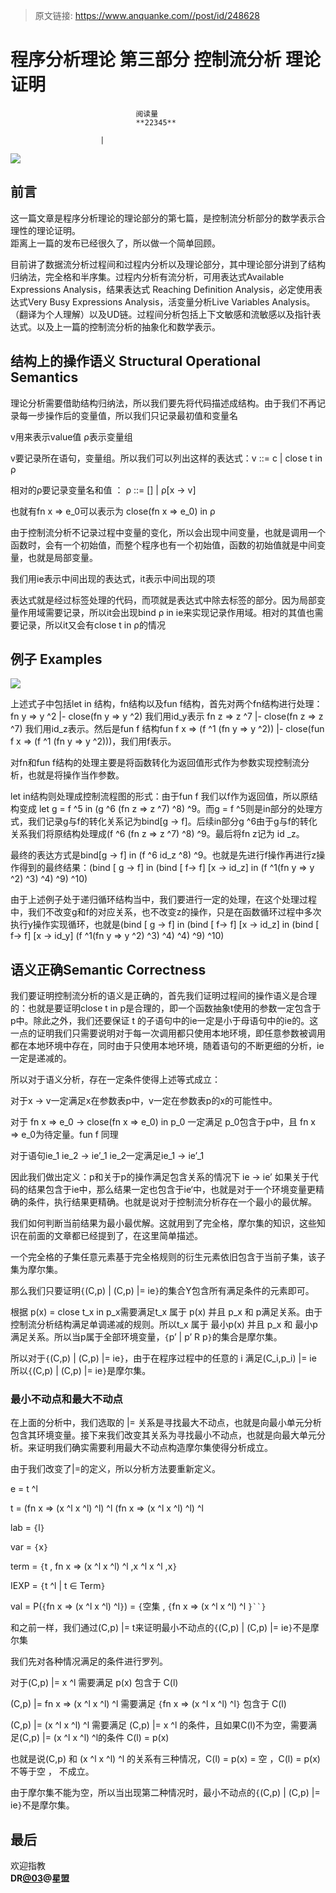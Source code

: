 > 原文链接: https://www.anquanke.com//post/id/248628 


# 程序分析理论 第三部分  控制流分析  理论证明


                                阅读量   
                                **22345**
                            
                        |
                        
                                                                                    



[![](https://p1.ssl.qhimg.com/t010954cc7a0870a944.jpg)](https://p1.ssl.qhimg.com/t010954cc7a0870a944.jpg)



## 前言

这一篇文章是程序分析理论的理论部分的第七篇，是控制流分析部分的数学表示合理性的理论证明。<br>
距离上一篇的发布已经很久了，所以做一个简单回顾。

目前讲了数据流分析过程间和过程内分析以及理论部分，其中理论部分讲到了结构归纳法，完全格和半序集。过程内分析有流分析，可用表达式Available Expressions Analysis，结果表达式 Reaching Definition Analysis，必定使用表达式Very Busy Expressions Analysis，活变量分析Live Variables Analysis。（翻译为个人理解）以及UD链。过程间分析包括上下文敏感和流敏感以及指针表达式。以及上一篇的控制流分析的抽象化和数学表示。



## 结构上的操作语义 Structural Operational Semantics

理论分析需要借助结构归纳法，所以我们要先将代码描述成结构。由于我们不再记录每一步操作后的变量值，所以我们只记录最初值和变量名

v用来表示value值 ρ表示变量组

v要记录所在语句，变量组。所以我们可以列出这样的表达式：v ::= c | close t in ρ

相对的ρ要记录变量名和值 ： ρ ::= [] | ρ[x -&gt; v]

也就有fn x =&gt; e_0可以表示为 close(fn x =&gt; e_0) in ρ

由于控制流分析不记录过程中变量的变化，所以会出现中间变量，也就是调用一个函数时，会有一个初始值，而整个程序也有一个初始值，函数的初始值就是中间变量，也就是局部变量。

我们用ie表示中间出现的表达式，it表示中间出现的项

表达式就是经过标签处理的代码，而项就是表达式中除去标签的部分。因为局部变量作用域需要记录，所以it会出现bind ρ in ie来实现记录作用域。相对的其值也需要记录，所以it又会有close t in ρ的情况



## 例子 Examples

[![](https://p0.ssl.qhimg.com/t01b6cd9baba6f02b9c.png)](https://p0.ssl.qhimg.com/t01b6cd9baba6f02b9c.png)

上述式子中包括let in 结构，fn结构以及fun f结构，首先对两个fn结构进行处理：fn y =&gt; y ^2 |- close(fn y =&gt; y ^2) 我们用id_y表示 fn z =&gt; z ^7 |- close(fn z =&gt; z ^7) 我们用id_z表示。然后是fun f 结构fun f x =&gt; (f ^1 (fn y =&gt; y ^2)) |- close(fun f x =&gt; (f ^1 (fn y =&gt; y ^2)))，我们用f表示。

对fn和fun f结构的处理主要是将函数转化为返回值形式作为参数实现控制流分析，也就是将操作当作参数。

let in结构则处理成控制流程图的形式：由于fun f 我们以f作为返回值，所以原结构变成 let g = f ^5 in (g ^6 (fn z =&gt; z ^7) ^8) ^9。而g = f ^5则是in部分的处理方式，我们记录g与f的转化关系记为bind[g -&gt; f]。后续in部分g ^6由于g与f的转化关系我们将原结构处理成(f ^6 (fn z =&gt; z ^7) ^8) ^9。最后将fn z记为 id _z。

最终的表达方式是bind[g -&gt; f] in (f ^6 id_z ^8) ^9。也就是先进行f操作再进行z操作得到的最终结果：(bind [ g -&gt; f] in (bind [ f-&gt; f] [x -&gt; id_z] in (f ^1(fn y =&gt; y ^2) ^3) ^4) ^9) ^10)

由于上述例子处于递归循环结构当中，我们要进行一定的处理，在这个处理过程中，我们不改变g和f的对应关系，也不改变z的操作，只是在函数循环过程中多次执行y操作实现循环，也就是(bind [ g -&gt; f] in (bind [ f-&gt; f] [x -&gt; id_z] in (bind [ f-&gt; f] [x -&gt; id_y] (f ^1(fn y =&gt; y ^2) ^3) ^4) ^4) ^9) ^10)



## 语义正确Semantic Correctness

我们要证明控制流分析的语义是正确的，首先我们证明过程间的操作语义是合理的：也就是要证明close t in p是合理的，即一个函数抽象t使用的参数一定包含于p中。除此之外，我们还要保证 t 的子语句中的ie一定是小于母语句中的ie的。这一点的证明我们只需要说明对于每一次调用都只使用本地环境，即任意参数被调用都在本地环境中存在，同时由于只使用本地环境，随着语句的不断更细的分析，ie一定是递减的。

所以对于语义分析，存在一定条件使得上述等式成立：

对于x -&gt; v一定满足x在参数表p中，v一定在参数表p的x的可能性中。

对于 fn x =&gt; e_0 -&gt; close(fn x =&gt; e_0) in p_0 一定满足 p_0包含于p中，且 fn x =&gt; e_0为待定量。fun f 同理

对于语句ie_1 ie_2 -&gt; ie’_1 ie_2一定满足ie_1 -&gt; ie’_1

因此我们做出定义：p和关于p的操作满足包含关系的情况下 ie -&gt; ie’ 如果关于代码的结果包含于ie中，那么结果一定也包含于ie‘中，也就是对于一个环境变量更精确的条件，执行结果更精确。也就是说对于控制流分析存在一个最小的最优解。

我们如何判断当前结果为最小最优解。这就用到了完全格，摩尔集的知识，这些知识在前面的文章都已经提到了，在这里简单描述。

一个完全格的子集任意元素基于完全格规则的衍生元素依旧包含于当前子集，该子集为摩尔集。

那么我们只要证明`{`(C,p) | (C,p) |= ie`}`的集合Y包含所有满足条件的元素即可。

根据 p(x) = close t_x in p_x需要满足t_x 属于 p(x) 并且 p_x 和 p满足关系。由于控制流分析结构满足单调递减的规则。所以t_x 属于 最小p(x) 并且 p_x 和 最小p满足关系。所以当p属于全部环境变量，`{`p’ | p’ R p`}`的集合是摩尔集。

所以对于`{`(C,p) | (C,p) |= ie`}`，由于在程序过程中的任意的 i 满足(C_i,p_i) |= ie 所以`{`(C,p) | (C,p) |= ie`}`是摩尔集。

### <a class="reference-link" name="%E6%9C%80%E5%B0%8F%E4%B8%8D%E5%8A%A8%E7%82%B9%E5%92%8C%E6%9C%80%E5%A4%A7%E4%B8%8D%E5%8A%A8%E7%82%B9"></a>最小不动点和最大不动点

在上面的分析中，我们选取的 |= 关系是寻找最大不动点，也就是向最小单元分析包含其环境变量。接下来我们改变其关系为寻找最小不动点，也就是向最大单元分析。来证明我们确实需要利用最大不动点构造摩尔集使得分析成立。

由于我们改变了|=的定义，所以分析方法要重新定义。

e = t ^l

t = (fn x =&gt; (x ^l x ^l) ^l) ^l (fn x =&gt; (x ^l x ^l) ^l) ^l

lab = `{`l`}`

var = `{`x`}`

term = `{`t , fn x =&gt; (x ^l x ^l) ^l ,x ^l x ^l ,x`}`

IEXP = `{`t ^l | t ∈ Term`}`

val = P(`{`fn x =&gt; (x ^l x ^l) ^l`}`) = `{`空集 , `{`fn x =&gt; (x ^l x ^l) ^l `}``}`

和之前一样，我们通过(C,p) |= t来证明最小不动点的`{`(C,p) | (C,p) |= ie`}`不是摩尔集

我们先对各种情况满足的条件进行罗列。

对于(C,p) |= x ^l 需要满足 p(x) 包含于 C(l)

(C,p) |= fn x =&gt; (x ^l x ^l) ^l 需要满足 `{`fn x =&gt; (x ^l x ^l) ^l`}` 包含于 C(l)

(C,p) |= (x ^l x ^l) ^l 需要满足 (C,p) |= x ^l 的条件，且如果C(l)不为空，需要满足(C,p) |= (x ^l x ^l) ^l的条件 C(l) = p(x)

也就是说(C,p) 和 (x ^l x ^l) ^l 的关系有三种情况，C(l) = p(x) = 空 ，C(l) = p(x) 不等于空 ， 不成立。

由于摩尔集不能为空，所以当出现第二种情况时，最小不动点的`{`(C,p) | (C,p) |= ie`}`不是摩尔集。



## 最后

欢迎指教<br>**DR[@03](https://github.com/03)@星盟**
